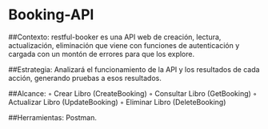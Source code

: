 # Booking-API

##Contexto: restful-booker es una API web de creación, lectura, actualización, eliminación que viene con funciones de autenticación y cargada con un montón de errores para que los explore.

##Estrategia: Analizará el funcionamiento de la API y los resultados de cada acción, generando pruebas a esos resultados.
 
##Alcance: ◦ Crear Libro (CreateBooking)
	   ◦ Consultar Libro (GetBooking)
	   ◦ Actualizar Libro (UpdateBooking)
	   ◦ Eliminar Libro (DeleteBooking)

##Herramientas: Postman.